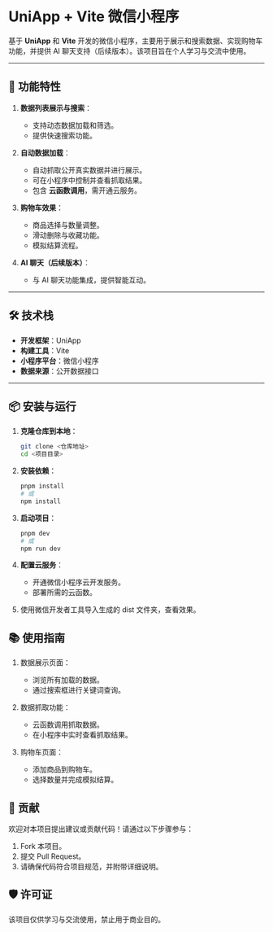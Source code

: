 # UniApp + Vite 微信小程序

基于 **UniApp** 和 **Vite** 开发的微信小程序，主要用于展示和搜索数据、实现购物车功能，并提供 AI 聊天支持（后续版本）。该项目旨在个人学习与交流中使用。

---

## 🌟 功能特性

1. **数据列表展示与搜索**：
   - 支持动态数据加载和筛选。
   - 提供快速搜索功能。

2. **自动数据加载**：
   - 自动抓取公开真实数据并进行展示。
   - 可在小程序中控制并查看抓取结果。
   - 包含 **云函数调用**，需开通云服务。

3. **购物车效果**：
   - 商品选择与数量调整。
   - 滑动删除与收藏功能。
   - 模拟结算流程。

4. **AI 聊天（后续版本）**：
   - 与 AI 聊天功能集成，提供智能互动。

---

## 🛠️ 技术栈

- **开发框架**：UniApp
- **构建工具**：Vite
- **小程序平台**：微信小程序
- **数据来源**：公开数据接口

---

## 📦 安装与运行

1. **克隆仓库到本地**：
   ```bash
   git clone <仓库地址>
   cd <项目目录>
   
2. **安装依赖**：
   ```bash
   pnpm install
   # 或
   npm install

3. **启动项目**：
   ```bash
   pnpm dev
   # 或
   npm run dev

4. **配置云服务**：
   - 开通微信小程序云开发服务。
   - 部署所需的云函数。

5. 使用微信开发者工具导入生成的 dist 文件夹，查看效果。

## 📚 使用指南

1. 数据展示页面：
   - 浏览所有加载的数据。
   - 通过搜索框进行关键词查询。

2. 数据抓取功能：
   - 云函数调用抓取数据。
   - 在小程序中实时查看抓取结果。

3. 购物车页面：
   - 添加商品到购物车。
   - 选择数量并完成模拟结算。

## 🤝 贡献

欢迎对本项目提出建议或贡献代码！请通过以下步骤参与：

1. Fork 本项目。
2. 提交 Pull Request。
3. 请确保代码符合项目规范，并附带详细说明。

## 🛡️ 许可证

该项目仅供学习与交流使用，禁止用于商业目的。
